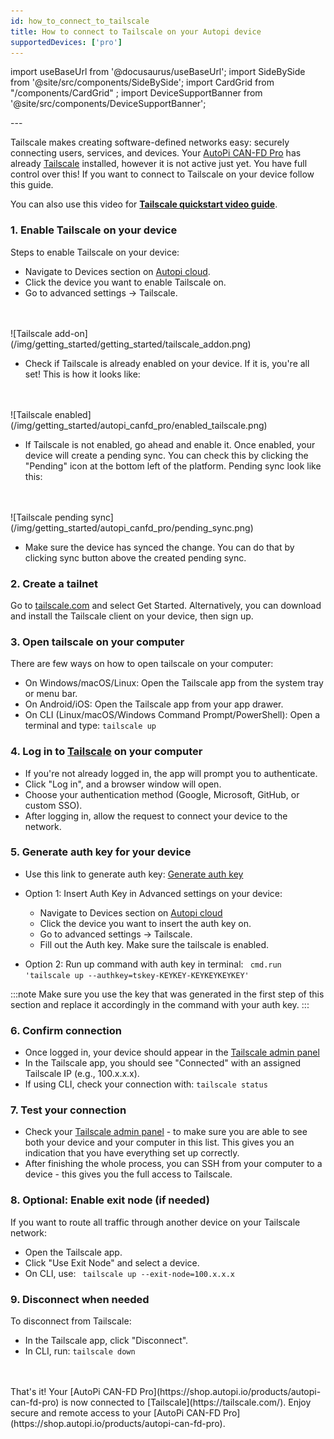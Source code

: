 ```yaml
---
id: how_to_connect_to_tailscale
title: How to connect to Tailscale on your Autopi device
supportedDevices: ['pro']
---
```


import useBaseUrl from '@docusaurus/useBaseUrl';
import SideBySide from '@site/src/components/SideBySide';
import CardGrid from "/components/CardGrid" ;
import DeviceSupportBanner from '@site/src/components/DeviceSupportBanner';

<DeviceSupportBanner supported={frontMatter.supportedDevices} />
---

Tailscale makes creating software-defined networks easy: securely connecting users, services, and devices. Your [AutoPi CAN-FD Pro](https://shop.autopi.io/products/autopi-can-fd-pro) has already [Tailscale](https://tailscale.com/) installed, however it is not active just yet. You have full control over this! If you want to connect to Tailscale on your device follow this guide.

You can also use this video for [**Tailscale quickstart video guide**](https://youtu.be/sPdvyR7bLqI).

### 1. Enable Tailscale on your device
Steps to enable Tailscale on your device: 
* Navigate to Devices section on [Autopi cloud](https://my.autopi.io/).
* Click the device you want to enable Tailscale on.
* Go to advanced settings -> Tailscale. 
<br>
</br>
![Tailscale add-on](/img/getting_started/getting_started/tailscale_addon.png)

* Check if Tailscale is already enabled on your device. If it is, you're all set! This is how it looks like: 
<br>
</br>
![Tailscale enabled](/img/getting_started/autopi_canfd_pro/enabled_tailscale.png)

* If Tailscale is not enabled, go ahead and enable it.
Once enabled, your device will create a pending sync. You can check this by clicking the "Pending" icon at the bottom left of the platform. Pending sync look like this: 
<br>
</br>
![Tailscale pending sync](/img/getting_started/autopi_canfd_pro/pending_sync.png)

* Make sure the device has synced the change. You can do that by clicking sync button above the created pending sync. 


### 2. Create a tailnet
Go to [tailscale.com](https://tailscale.com/) and select Get Started. Alternatively, you can download and install the Tailscale client on your device, then sign up.

### 3. Open tailscale on your computer

There are few ways on how to open tailscale on your computer: 
* On Windows/macOS/Linux: Open the Tailscale app from the system tray or menu bar.
* On Android/iOS: Open the Tailscale app from your app drawer.
* On CLI (Linux/macOS/Windows Command Prompt/PowerShell): Open a terminal and type:
` tailscale up ` 

### 4. Log in to [Tailscale](https://login.tailscale.com/start) on your computer 

* If you're not already logged in, the app will prompt you to authenticate.
* Click "Log in", and a browser window will open.
* Choose your authentication method (Google, Microsoft, GitHub, or custom SSO).
* After logging in, allow the request to connect your device to the network.

### 5. Generate auth key for your device
* Use this link to generate auth key: [Generate auth key](https://login.tailscale.com/admin/settings/keys)
* Option 1: Insert Auth Key in Advanced settings on your device: 
    - Navigate to Devices section on [Autopi cloud](https://my.autopi.io/)
    - Click the device you want to insert the auth key on. 
    - Go to advanced settings -> Tailscale.
    - Fill out the Auth key. Make sure the tailscale is enabled. 

* Option 2: Run up command with auth key in terminal: 
` cmd.run 'tailscale up --authkey=tskey-KEYKEY-KEYKEYKEYKEY'` 

:::note
Make sure you use the key that was generated in the first step of this section and replace it accordingly in the command with your auth key.
:::


### 6. Confirm connection 

* Once logged in, your device should appear in the [Tailscale admin panel](https://login.tailscale.com/admin/machines)
* In the Tailscale app, you should see "Connected" with an assigned Tailscale IP (e.g., 100.x.x.x).
* If using CLI, check your connection with: 
` tailscale status ` 

### 7. Test your connection 

* Check your [Tailscale admin panel](https://login.tailscale.com/admin/machines) - to make sure you are able to see both your device and your computer in this list. This gives you an indication that you have everything set up correctly.
* After finishing the whole process, you can SSH from your computer to a device - this gives you the full access to Tailscale. 


### 8. Optional: Enable exit node (if needed)

If you want to route all traffic through another device on your Tailscale network:
* Open the Tailscale app.
* Click "Use Exit Node" and select a device.
* On CLI, use:
`  tailscale up --exit-node=100.x.x.x ` 


### 9. Disconnect when needed
To disconnect from Tailscale:
* In the Tailscale app, click "Disconnect".
* In CLI, run:
` tailscale down `

<br>
</br>
That's it! Your [AutoPi CAN-FD Pro](https://shop.autopi.io/products/autopi-can-fd-pro) is now connected to [Tailscale](https://tailscale.com/). Enjoy secure and remote access to your [AutoPi CAN-FD Pro](https://shop.autopi.io/products/autopi-can-fd-pro).

